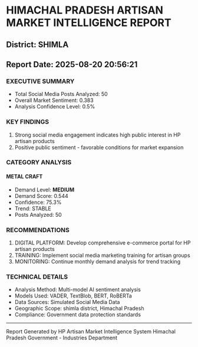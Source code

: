# HIMACHAL PRADESH ARTISAN MARKET INTELLIGENCE REPORT
## District: SHIMLA
## Report Date: 2025-08-20 20:56:21

### EXECUTIVE SUMMARY
- Total Social Media Posts Analyzed: 50
- Overall Market Sentiment: 0.383
- Analysis Confidence Level: 0.5%

### KEY FINDINGS
1. Strong social media engagement indicates high public interest in HP artisan products
2. Positive public sentiment - favorable conditions for market expansion

### CATEGORY ANALYSIS

#### METAL CRAFT
- Demand Level: **MEDIUM**
- Demand Score: 0.544
- Confidence: 75.3%
- Trend: STABLE
- Posts Analyzed: 50

### RECOMMENDATIONS
1. DIGITAL PLATFORM: Develop comprehensive e-commerce portal for HP artisan products
2. TRAINING: Implement social media marketing training for artisan groups
3. MONITORING: Continue monthly demand analysis for trend tracking

### TECHNICAL DETAILS
- Analysis Method: Multi-model AI sentiment analysis
- Models Used: VADER, TextBlob, BERT, RoBERTa
- Data Sources: Simulated Social Media Data
- Geographic Scope: shimla district, Himachal Pradesh
- Compliance: Government data protection standards

---
Report Generated by HP Artisan Market Intelligence System
Himachal Pradesh Government - Industries Department
